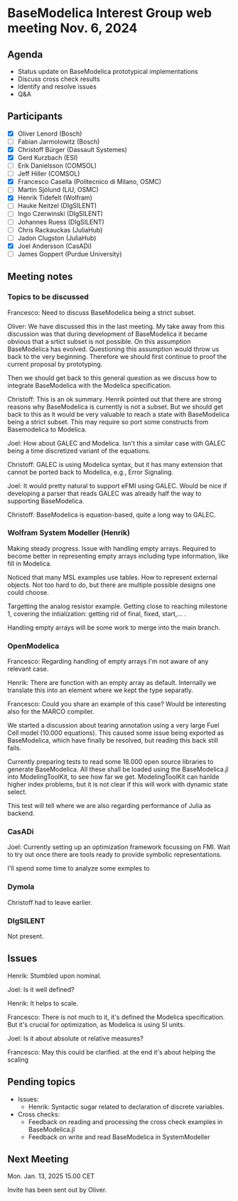 # BaseModelica Interest Group web meeting Nov. 6, 2024

## Agenda

* Status update on BaseModelica prototypical implementations
* Discuss cross check results
* Identify and resolve issues
* Q&A

## Participants

* [x] Oliver Lenord (Bosch)
* [ ] Fabian Jarmolowitz (Bosch)
* [x] Christoff Bürger (Dassault Systemes)
* [x] Gerd Kurzbach (ESI)
* [ ] Erik Danielsson (COMSOL)
* [ ] Jeff Hiller (COMSOL)
* [x] Francesco Casella (Politecnico di Milano, OSMC)
* [ ] Martin Sjölund (LiU, OSMC)
* [x] Henrik Tidefelt (Wolfram)
* [ ] Hauke Neitzel (DIgSILENT)
* [ ] Ingo Czerwinski (DIgSILENT)
* [ ] Johannes Ruess (DIgSILENT)
* [ ] Chris Rackauckas (JuliaHub)
* [ ] Jadon Clugston (JuliaHub)
* [x] Joel Andersson (CasADi)
* [ ] James Goppert (Purdue University)

## Meeting notes

### Topics to be discussed

Francesco: Need to discuss BaseModelica being a strict subset.

Oliver: We have discussed this in the last meeting. 
My take away from this discussion was that during development of BaseModelica it became obvious that a srtict subset is not possible.
On this assumption BaseModelica has evolved.
Questioning this assumption would throw us back to the very beginning.
Therefore we should first continue to proof the current proposal by prototyping.

Then we should get back to this general question as we discuss how to integrate BaseModelica with the Modelica specification.

Christoff: This is an ok summary.
Henrik pointed out that there are strong reasons why BaseModelica is currently is not a subset.
But we should get back to this as it would be very valuable to reach a state with BaseModelica being a strict subset.
This may require so port some constructs from Basemodelica to Modelica.

Joel: How about GALEC and Modelica.
Isn't this a similar case with GALEC being a time discretized variant of the equations.

Christoff: GALEC is using Modelica syntax, but it has many extension that cannot be ported back to Modelica, e.g., Error Signaling.

Joel: It would pretty natural to support eFMI using GALEC. 
Would be nice if developing a parser that reads GALEC was already half the way to supporting BaseModelica.

Christoff: BaseModelica is equation-based, quite a long way to GALEC.

### Wolfram System Modeller (Henrik)

Making steady progress.
Issue with handling empty arrays.
Required to become better in representing empty arrays including type information, like fill in Modelica.

Noticed that many MSL examples use tables.
How to represent external objects.
Not too hard to do, but there are multiple possible designs one could choose.

Targetting the analog resistor example.
Getting close to reaching milestone 1, covering the intialization: getting rid of final, fixed, start,... .

Handling empty arrays will be some work to merge into the main branch.

### OpenModelica

Francesco: Regarding handling of empty arrays I'm not aware of any relevant case.

Henrik: There are function with an empty array as default.
Internally we translate this into an element where we kept the type separatly.

Francesco: Could you share an example of this case?
Would be interesting also for the MARCO compiler.

We started a discussion about tearing annotation using a very large Fuel Cell model (10.000 equations).
This caused some issue being exported as BaseModelica, which have finally be resolved, but reading this back still fails.

Currently preparing tests to read some 18.000 open source libraries to generate BaseModelica.
All these shall be loaded using the BaseModelica.jl into ModelingToolKit, to see how far we get.
ModelingToolKit can hanlde higher index problems, but it is not clear if this will work with dynamic state select.

This test will tell where we are also regarding performance of Julia as backend.

### CasADi

Joel: Currently setting up an optimization framework focussing on FMI.
Wait to try out once there are tools ready to provide symbolic representations.

I'll spend some time to analyze some exmples to 

### Dymola

Christoff had to leave earlier.

### DIgSILENT

Not present.

## Issues

Henrik: Stumbled upon nominal.

Joel: Is it well defined?

Henrik: It helps to scale.

Francesco: There is not much to it, it's defined the Modelica specification. 
But it's crucial for optimization, as Modelica is using SI units.

Joel: Is it about absolute ot relative measures?

Francesco: May this could be clarified. 
at the end it's about helping the scaling

## Pending topics

* Issues:
  * Henrik: Syntactic sugar related to declaration of discrete variables.
* Cross checks:
  * Feedback on reading and processing the cross check examples in BaseModelica.jl
  * Feedback on write and read BaseModelica in SystemModeller

## Next Meeting

Mon. Jan. 13, 2025 15.00 CET

Invite has been sent out by Oliver.

